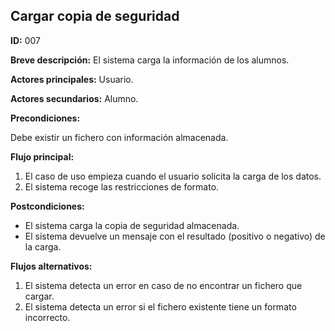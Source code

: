 **Cargar copia de seguridad**
---

**ID:** 007

**Breve descripción:** El sistema carga la información de los alumnos.


**Actores principales:** Usuario.

**Actores secundarios:** Alumno.


**Precondiciones:**

Debe existir un fichero con información almacenada.

**Flujo principal:**

1. El caso de uso empieza cuando el usuario solicita la carga de los datos.
2. El sistema recoge las restricciones de formato.

**Postcondiciones:**

* El sistema carga la copia de seguridad almacenada.
* El sistema devuelve un mensaje con el resultado (positivo o negativo) de la carga.

**Flujos alternativos:**

1. El sistema detecta un error en caso de no encontrar un fichero que cargar.
2. El sistema detecta un error si el fichero existente tiene un formato incorrecto.
